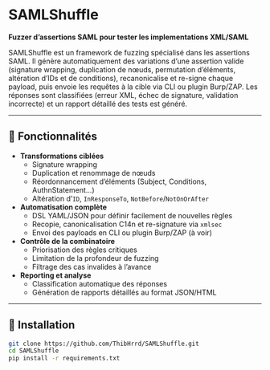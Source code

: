 # SAMLShuffle

**Fuzzer d’assertions SAML pour tester les implementations XML/SAML**

SAMLShuffle est un framework de fuzzing spécialisé dans les assertions SAML. Il génère automatiquement des variations d’une assertion valide (signature wrapping, duplication de nœuds, permutation d’éléments, altération d’IDs et de conditions), recanonicalise et re-signe chaque payload, puis envoie les requêtes à la cible via CLI ou plugin Burp/ZAP. Les réponses sont classifiées (erreur XML, échec de signature, validation incorrecte) et un rapport détaillé des tests est généré.

---

## 🚀 Fonctionnalités

- **Transformations ciblées**  
  - Signature wrapping  
  - Duplication et renommage de nœuds  
  - Réordonnancement d’éléments (Subject, Conditions, AuthnStatement…)  
  - Altération d’`ID`, `InResponseTo`, `NotBefore`/`NotOnOrAfter`
- **Automatisation complète**  
  - DSL YAML/JSON pour définir facilement de nouvelles règles  
  - Recopie, canonicalisation C14n et re-signature via `xmlsec`  
  - Envoi des payloads en CLI ou plugin Burp/ZAP (à voir)
- **Contrôle de la combinatoire**  
  - Priorisation des règles critiques  
  - Limitation de la profondeur de fuzzing  
  - Filtrage des cas invalides à l’avance
- **Reporting et analyse**  
  - Classification automatique des réponses  
  - Génération de rapports détaillés au format JSON/HTML  

---

## 🔧 Installation

```bash
git clone https://github.com/ThibHrrd/SAMLShuffle.git
cd SAMLShuffle
pip install -r requirements.txt
```
